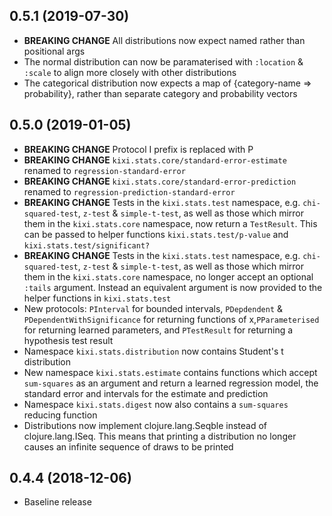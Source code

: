 ## 0.5.1 (2019-07-30)

* **BREAKING CHANGE** All distributions now expect named rather than positional args
* The normal distribution can now be paramaterised with `:location` & `:scale` to align more closely with other distributions
* The categorical distribution now expects a map of {category-name => probability}, rather than separate category and probability vectors

## 0.5.0 (2019-01-05)

* **BREAKING CHANGE** Protocol I prefix is replaced with P
* **BREAKING CHANGE** `kixi.stats.core/standard-error-estimate` renamed to `regression-standard-error`
* **BREAKING CHANGE** `kixi.stats.core/standard-error-prediction` renamed to `regression-prediction-standard-error`
* **BREAKING CHANGE** Tests in the `kixi.stats.test` namespace, e.g. `chi-squared-test`, `z-test` & `simple-t-test`, as well as those which mirror them in the `kixi.stats.core` namespace, now return a `TestResult`. This can be passed to helper functions `kixi.stats.test/p-value` and `kixi.stats.test/significant?`
* **BREAKING CHANGE** Tests in the `kixi.stats.test` namespace, e.g. `chi-squared-test`, `z-test` & `simple-t-test`, as well as those which mirror them in the `kixi.stats.core` namespace, no longer accept an optional `:tails` argument. Instead an equivalent argument is now provided to the helper functions in `kixi.stats.test`
* New protocols: `PInterval` for bounded intervals, `PDepdendent` & `PDependentWithSignificance` for returning functions of x,`PParameterised` for returning learned parameters, and `PTestResult` for returning a hypothesis test result
* Namespace `kixi.stats.distribution` now contains Student's t distribution
* New namespace `kixi.stats.estimate` contains functions which accept `sum-squares` as an argument and return a learned regression model, the standard error and intervals for the estimate and prediction
* Namespace `kixi.stats.digest` now also contains a `sum-squares` reducing function
* Distributions now implement clojure.lang.Seqble instead of clojure.lang.ISeq. This means that printing a distribution no longer causes an infinite sequence of draws to be printed

## 0.4.4 (2018-12-06)

* Baseline release
